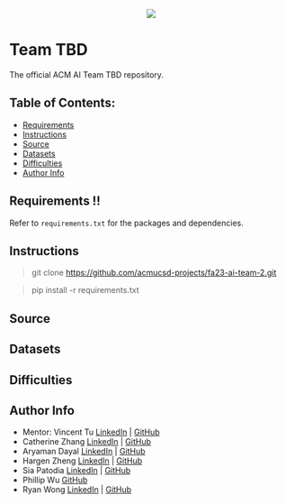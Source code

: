 <p align="center">
  <img src="https://media.tenor.com/On7kvXhzml4AAAAj/loading-gif.gif" />
</p>

# Team TBD
The official ACM AI Team TBD repository.

## Table of Contents:
- [Requirements](https://github.com/acmucsd-projects/fa23-ai-team-2#requirements-)
- [Instructions](https://github.com/acmucsd-projects/fa23-ai-team-2#instructions)
- [Source](https://github.com/acmucsd-projects/fa23-ai-team-2#source)
- [Datasets](https://github.com/acmucsd-projects/fa23-ai-team-2#datasets)
- [Difficulties](https://github.com/acmucsd-projects/fa23-ai-team-2#difficulties)
- [Author Info](https://github.com/acmucsd-projects/fa23-ai-team-2#author-info)

## Requirements !!

Refer to `requirements.txt` for the packages and dependencies.

## Instructions
> git clone https://github.com/acmucsd-projects/fa23-ai-team-2.git

> pip install -r requirements.txt

## Source

## Datasets

## Difficulties

## Author Info
- Mentor: Vincent Tu [LinkedIn](https://www.linkedin.com/in/vincent-tu-422b18208/) | [GitHub](https://github.com/alckasoc)
- Catherine Zhang [LinkedIn](https://www.linkedin.com/in/catherine-zhang-b6a86415a/) | [GitHub](https://github.com/caz002)
- Aryaman Dayal [LinkedIn](https://www.linkedin.com/in/aryaman-dayal-a6a4b0214/) | [GitHub](https://github.com/aryamandayal)
- Hargen Zheng [LinkedIn](https://www.linkedin.com/in/hargen-zheng-75540b218/) | [GitHub](https://github.com/hgnzheng)
- Sia Patodia [LinkedIn](https://www.linkedin.com/in/sia-patodia-21a071200/) | [GitHub](https://github.com/siapatodia8)
- Phillip Wu [GitHub](https://github.com/philliptwu)
- Ryan Wong [LinkedIn](https://www.linkedin.com/in/ryanjmwong/) | [GitHub](https://github.com/RyanJWong)

